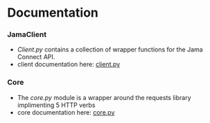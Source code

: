 # Documentation 

### JamaClient
* <em>Client.py</em> contains a collection of wrapper functions for the Jama Connect API.
* client documentation here: [client.py](client.m.html)

### Core
* The <em>core.py</em> module is a wrapper around the requests library implimenting 5 HTTP verbs
* core documentation here: [core.py](core.m.html)